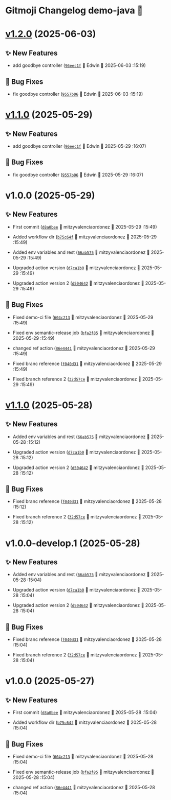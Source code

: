 # Gitmoji Changelog demo-java 🎈

# [v1.2.0](https://github.com/MitVo/demo-java/compare/1.1.0...1.2.0) (2025-06-03)

## ✨ New Features
-  add goodbye controller ([`96eec1f`](https://github.com/MitVo/demo-java/commits/96eec1f) 👷 Edwin &#x1F4C5; 2025-06-03 :15:19)

## 🐛 Bug Fixes
-  fix goodbye controller ([`9557b06`](https://github.com/MitVo/demo-java/commits/9557b06) 👷 Edwin &#x1F4C5; 2025-06-03 :15:19)

# [v1.1.0](https://github.com/MitVo/demo-java/compare/v1.0.0...v1.1.0) (2025-05-29)

## ✨ New Features
-  add goodbye controller ([`96eec1f`](https://github.com/MitVo/demo-java/commits/96eec1f) 👷 Edwin &#x1F4C5; 2025-05-29 :16:07)

## 🐛 Bug Fixes
-  fix goodbye controller ([`9557b06`](https://github.com/MitVo/demo-java/commits/9557b06) 👷 Edwin &#x1F4C5; 2025-05-29 :16:07)

# v1.0.0 (2025-05-29)

## ✨ New Features
-  First commit ([`d8a0bee`](https://github.com/MitVo/demo-java/commits/d8a0bee) 👷 mitzyvalenciaordonez &#x1F4C5; 2025-05-29 :15:49)

- Added workflow dir ([`b75c64f`](https://github.com/MitVo/demo-java/commits/b75c64f) 👷 mitzyvalenciaordonez &#x1F4C5; 2025-05-29 :15:49)

-  Added env variables and rest ([`66ab575`](https://github.com/MitVo/demo-java/commits/66ab575) 👷 mitzyvalenciaordonez &#x1F4C5; 2025-05-29 :15:49)

-  Upgraded action version ([`d7ca1b0`](https://github.com/MitVo/demo-java/commits/d7ca1b0) 👷 mitzyvalenciaordonez &#x1F4C5; 2025-05-29 :15:49)

-  Upgraded action version 2 ([`d504642`](https://github.com/MitVo/demo-java/commits/d504642) 👷 mitzyvalenciaordonez &#x1F4C5; 2025-05-29 :15:49)

## 🐛 Bug Fixes
-  Fixed demo-ci file ([`604c213`](https://github.com/MitVo/demo-java/commits/604c213) 👷 mitzyvalenciaordonez &#x1F4C5; 2025-05-29 :15:49)

-  Fixed env semantic-release job ([`bfa2f85`](https://github.com/MitVo/demo-java/commits/bfa2f85) 👷 mitzyvalenciaordonez &#x1F4C5; 2025-05-29 :15:49)

-  changed ref action ([`86e4441`](https://github.com/MitVo/demo-java/commits/86e4441) 👷 mitzyvalenciaordonez &#x1F4C5; 2025-05-29 :15:49)

-  Fixed branc reference ([`f040d31`](https://github.com/MitVo/demo-java/commits/f040d31) 👷 mitzyvalenciaordonez &#x1F4C5; 2025-05-29 :15:49)

-  Fixed branch reference 2 ([`32d57ce`](https://github.com/MitVo/demo-java/commits/32d57ce) 👷 mitzyvalenciaordonez &#x1F4C5; 2025-05-29 :15:49)

# [v1.1.0](https://github.com/MitVo/demo-java/compare/1.0.0...1.1.0) (2025-05-28)

## ✨ New Features
-  Added env variables and rest ([`66ab575`](https://github.com/MitVo/demo-java/commits/66ab575) 👷 mitzyvalenciaordonez &#x1F4C5; 2025-05-28 :15:12)

-  Upgraded action version ([`d7ca1b0`](https://github.com/MitVo/demo-java/commits/d7ca1b0) 👷 mitzyvalenciaordonez &#x1F4C5; 2025-05-28 :15:12)

-  Upgraded action version 2 ([`d504642`](https://github.com/MitVo/demo-java/commits/d504642) 👷 mitzyvalenciaordonez &#x1F4C5; 2025-05-28 :15:12)

## 🐛 Bug Fixes
-  Fixed branc reference ([`f040d31`](https://github.com/MitVo/demo-java/commits/f040d31) 👷 mitzyvalenciaordonez &#x1F4C5; 2025-05-28 :15:12)

-  Fixed branch reference 2 ([`32d57ce`](https://github.com/MitVo/demo-java/commits/32d57ce) 👷 mitzyvalenciaordonez &#x1F4C5; 2025-05-28 :15:12)

# v1.0.0-develop.1 (2025-05-28)

## ✨ New Features
-  Added env variables and rest ([`66ab575`](https://github.com/MitVo/demo-java/commits/66ab575) 👷 mitzyvalenciaordonez &#x1F4C5; 2025-05-28 :15:04)

-  Upgraded action version ([`d7ca1b0`](https://github.com/MitVo/demo-java/commits/d7ca1b0) 👷 mitzyvalenciaordonez &#x1F4C5; 2025-05-28 :15:04)

-  Upgraded action version 2 ([`d504642`](https://github.com/MitVo/demo-java/commits/d504642) 👷 mitzyvalenciaordonez &#x1F4C5; 2025-05-28 :15:04)

## 🐛 Bug Fixes

-  Fixed branc reference ([`f040d31`](https://github.com/MitVo/demo-java/commits/f040d31) 👷 mitzyvalenciaordonez &#x1F4C5; 2025-05-28 :15:04)

-  Fixed branch reference 2 ([`32d57ce`](https://github.com/MitVo/demo-java/commits/32d57ce) 👷 mitzyvalenciaordonez &#x1F4C5; 2025-05-28 :15:04)


# v1.0.0 (2025-05-27)

## ✨ New Features
-  First commit ([`d8a0bee`](https://github.com/MitVo/demo-java/commits/d8a0bee) 👷 mitzyvalenciaordonez &#x1F4C5; 2025-05-28 :15:04)

- Added workflow dir ([`b75c64f`](https://github.com/MitVo/demo-java/commits/b75c64f) 👷 mitzyvalenciaordonez &#x1F4C5; 2025-05-28 :15:04)

## 🐛 Bug Fixes
-  Fixed demo-ci file ([`604c213`](https://github.com/MitVo/demo-java/commits/604c213) 👷 mitzyvalenciaordonez &#x1F4C5; 2025-05-28 :15:04)

-  Fixed env semantic-release job ([`bfa2f85`](https://github.com/MitVo/demo-java/commits/bfa2f85) 👷 mitzyvalenciaordonez &#x1F4C5; 2025-05-28 :15:04)

-  changed ref action ([`86e4441`](https://github.com/MitVo/demo-java/commits/86e4441) 👷 mitzyvalenciaordonez &#x1F4C5; 2025-05-28 :15:04)
